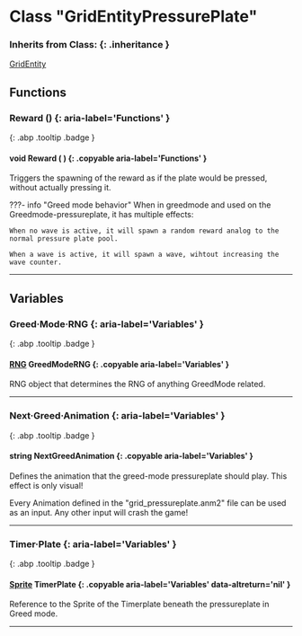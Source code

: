 # Class "GridEntityPressurePlate"
### Inherits from Class: {: .inheritance }
[GridEntity](GridEntity.md)
## Functions
### Reward () {: aria-label='Functions' }
[ ](#){: .abp .tooltip .badge }
#### void Reward ( ) {: .copyable aria-label='Functions' }
Triggers the spawning of the reward as if the plate would be pressed, without actually pressing it.

???- info "Greed mode behavior"
    When in greedmode and used on the Greedmode-pressureplate, it has multiple effects:

    When no wave is active, it will spawn a random reward analog to the normal pressure plate pool.

    When a wave is active, it will spawn a wave, wihtout increasing the wave counter.

___ 
## Variables
### Greed·Mode·RNG {: aria-label='Variables' }
[ ](#){: .abp .tooltip .badge }
#### [RNG](../RNG) GreedModeRNG {: .copyable aria-label='Variables' }
RNG object that determines the RNG of anything GreedMode related.

___ 
### Next·Greed·Animation {: aria-label='Variables' }
[ ](#){: .abp .tooltip .badge }
#### string NextGreedAnimation  {: .copyable aria-label='Variables' }
Defines the animation that the greed-mode pressureplate should play. This effect is only visual!

Every Animation defined in the "grid_pressureplate.anm2" file can be used as an input. Any other input will crash the game!

___ 
### Timer·Plate {: aria-label='Variables' }
[ ](#){: .abp .tooltip .badge }
#### [Sprite](../Sprite) TimerPlate  {: .copyable aria-label='Variables' data-altreturn='nil' }
Reference to the Sprite of the Timerplate beneath the pressureplate in Greed mode.

___ 
